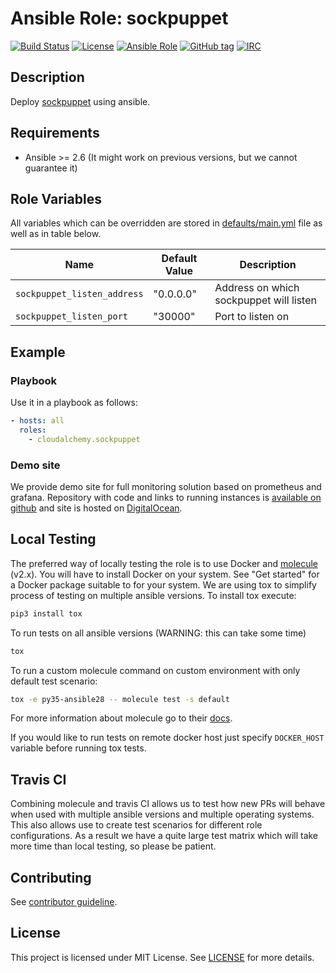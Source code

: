 # Ansible Role: sockpuppet

[![Build Status](https://travis-ci.com/cloudalchemy/ansible-sockpuppet.svg?branch=master)](https://travis-ci.com/cloudalchemy/ansible-sockpuppet)
[![License](https://img.shields.io/badge/license-MIT%20License-brightgreen.svg)](https://opensource.org/licenses/MIT)
[![Ansible Role](https://img.shields.io/badge/ansible%20role-cloudalchemy.sockpuppet-blue.svg)](https://galaxy.ansible.com/cloudalchemy/sockpuppet/)
[![GitHub tag](https://img.shields.io/github/tag/cloudalchemy/ansible-sockpuppet.svg)](https://github.com/cloudalchemy/ansible-sockpuppet/tags)
[![IRC](https://img.shields.io/badge/irc.freenode.net-%23cloudalchemy-yellow.svg)](https://kiwiirc.com/nextclient/#ircs://irc.freenode.net/#cloudalchemy)

## Description

Deploy [sockpuppet](https://github.com/prometheus/sockpuppet) using ansible.

## Requirements

- Ansible >= 2.6 (It might work on previous versions, but we cannot guarantee it)

## Role Variables

All variables which can be overridden are stored in [defaults/main.yml](defaults/main.yml) file as well as in table below.

| Name                            | Default Value | Description                             |
| --------------------------------| ------------- | -----------------------------------     |
| `sockpuppet_listen_address`     | "0.0.0.0"     | Address on which sockpuppet will listen |
| `sockpuppet_listen_port`        | "30000"       | Port to listen on                       |

## Example

### Playbook

Use it in a playbook as follows:
```yaml
- hosts: all
  roles:
    - cloudalchemy.sockpuppet
```

### Demo site

We provide demo site for full monitoring solution based on prometheus and grafana. Repository with code and links to running instances is [available on github](https://github.com/cloudalchemy/demo-site) and site is hosted on [DigitalOcean](https://digitalocean.com).

## Local Testing

The preferred way of locally testing the role is to use Docker and [molecule](https://github.com/metacloud/molecule) (v2.x). You will have to install Docker on your system. See "Get started" for a Docker package suitable to for your system.
We are using tox to simplify process of testing on multiple ansible versions. To install tox execute:
```sh
pip3 install tox
```
To run tests on all ansible versions (WARNING: this can take some time)
```sh
tox
```
To run a custom molecule command on custom environment with only default test scenario:
```sh
tox -e py35-ansible28 -- molecule test -s default
```
For more information about molecule go to their [docs](http://molecule.readthedocs.io/en/latest/).

If you would like to run tests on remote docker host just specify `DOCKER_HOST` variable before running tox tests.

## Travis CI

Combining molecule and travis CI allows us to test how new PRs will behave when used with multiple ansible versions and multiple operating systems. This also allows use to create test scenarios for different role configurations. As a result we have a quite large test matrix which will take more time than local testing, so please be patient.

## Contributing

See [contributor guideline](CONTRIBUTING.md).

## License

This project is licensed under MIT License. See [LICENSE](/LICENSE) for more details.
